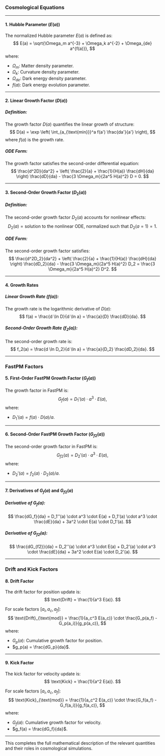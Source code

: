 ### Cosmological Equations

---

#### **1. Hubble Parameter ($E(a)$)**

The normalized Hubble parameter $E(a)$ is defined as:
$$
E(a) = \sqrt{\Omega_m a^{-3} + \Omega_k a^{-2} + \Omega_{de} a^{f(a)}},
$$
where:
- $\Omega_m$: Matter density parameter.
- $\Omega_k$: Curvature density parameter.
- $\Omega_{de}$: Dark energy density parameter.
- $f(a)$: Dark energy evolution parameter.

---

#### **2. Linear Growth Factor ($D(a)$)**

##### **Definition:**
The growth factor $D(a)$ quantifies the linear growth of structure:
$$
D(a) = \exp \left( \int_{a_{\text{min}}}^a f(a') \frac{da'}{a'} \right),
$$
where $f(a)$ is the growth rate.

##### **ODE Form:**
The growth factor satisfies the second-order differential equation:
$$
\frac{d^2D}{da^2} + \left( \frac{2}{a} + \frac{1}{H(a)} \frac{dH}{da} \right) \frac{dD}{da} - \frac{3 \Omega_m}{2a^5 H(a)^2} D = 0.
$$

---

#### **3. Second-Order Growth Factor ($D_2(a)$)**

##### **Definition:**
The second-order growth factor $D_2(a)$ accounts for nonlinear effects:
$$
D_2(a) = \text{solution to the nonlinear ODE, normalized such that } D_2(a=1) = 1.
$$

##### **ODE Form:**
The second-order growth factor satisfies:
$$
\frac{d^2D_2}{da^2} + \left( \frac{2}{a} + \frac{1}{H(a)} \frac{dH}{da} \right) \frac{dD_2}{da} - \frac{3 \Omega_m}{2a^5 H(a)^2} D_2 = \frac{3 \Omega_m}{2a^5 H(a)^2} D^2.
$$

---

#### **4. Growth Rates**

##### **Linear Growth Rate ($f(a)$):**
The growth rate is the logarithmic derivative of $D(a)$:
$$
f(a) = \frac{d \ln D}{d \ln a} = \frac{a}{D} \frac{dD}{da}.
$$

##### **Second-Order Growth Rate ($f_2(a)$):**
The second-order growth rate is:
$$
f_2(a) = \frac{d \ln D_2}{d \ln a} = \frac{a}{D_2} \frac{dD_2}{da}.
$$

---

### **FastPM Factors**

#### **5. First-Order FastPM Growth Factor ($G_f(a)$)**
The growth factor in FastPM is:
$$
G_f(a) = D_1'(a) \cdot a^3 \cdot E(a),
$$
where:
- $D_1'(a) = f(a) \cdot D(a) / a$.

---

#### **6. Second-Order FastPM Growth Factor ($G_{f2}(a)$)**
The second-order growth factor in FastPM is:
$$
G_{f2}(a) = D_2'(a) \cdot a^3 \cdot E(a),
$$
where:
- $D_2'(a) = f_2(a) \cdot D_2(a) / a$.

---

#### **7. Derivatives of $G_f(a)$ and $G_{f2}(a)$**

##### **Derivative of $G_f(a)$:**
$$
\frac{dG_f}{da} = D_1''(a) \cdot a^3 \cdot E(a) + D_1'(a) \cdot a^3 \cdot \frac{dE}{da} + 3a^2 \cdot E(a) \cdot D_1'(a).
$$

##### **Derivative of $G_{f2}(a)$:**
$$
\frac{dG_{f2}}{da} = D_2''(a) \cdot a^3 \cdot E(a) + D_2'(a) \cdot a^3 \cdot \frac{dE}{da} + 3a^2 \cdot E(a) \cdot D_2'(a).
$$

---

### **Drift and Kick Factors**

#### **8. Drift Factor**
The drift factor for position update is:
$$
\text{Drift} = \frac{1}{a^3 E(a)}.
$$

For scale factors $[a_i, a_c, a_f]$:
$$
\text{Drift}_{\text{mod}} = \frac{1}{a_c^3 E(a_c)} \cdot \frac{G_p(a_f) - G_p(a_i)}{g_p(a_c)},
$$
where:
- $G_p(a)$: Cumulative growth factor for position.
- $g_p(a) = \frac{dG_p}{da}$.

---

#### **9. Kick Factor**
The kick factor for velocity update is:
$$
\text{Kick} = \frac{1}{a^2 E(a)}.
$$

For scale factors $[a_i, a_c, a_f]$:
$$
\text{Kick}_{\text{mod}} = \frac{1}{a_c^2 E(a_c)} \cdot \frac{G_f(a_f) - G_f(a_i)}{g_f(a_c)},
$$
where:
- $G_f(a)$: Cumulative growth factor for velocity.
- $g_f(a) = \frac{dG_f}{da}$.

--- 

This completes the full mathematical description of the relevant quantities and their roles in cosmological simulations.